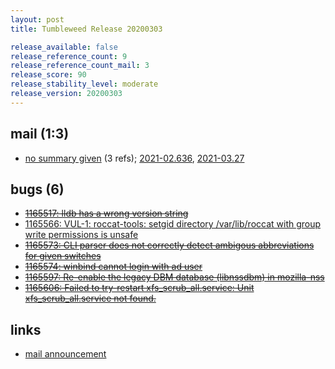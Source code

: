 ```yaml
---
layout: post
title: Tumbleweed Release 20200303

release_available: false
release_reference_count: 9
release_reference_count_mail: 3
release_score: 90
release_stability_level: moderate
release_version: 20200303
---
```


## mail (1:3)

- [no summary given](https://lists.opensuse.org/archives/list/factory@lists.opensuse.org/thread/EII3NU4WJR2EELDTZGIRCGYAWHGJQTNW) (3 refs); [2021-02.636](https://lists.opensuse.org/archives/list/factory@lists.opensuse.org/thread/EII3NU4WJR2EELDTZGIRCGYAWHGJQTNW), [2021-03.27](https://lists.opensuse.org/archives/list/factory@lists.opensuse.org/thread/EII3NU4WJR2EELDTZGIRCGYAWHGJQTNW)

## bugs (6)

<!--more-->

- ~~[1165517: lldb has a wrong version string](https://bugzilla.opensuse.org/show_bug.cgi?id=1165517)~~
- [1165566: VUL-1: roccat-tools: setgid directory /var/lib/roccat with group write permissions is unsafe](https://bugzilla.opensuse.org/show_bug.cgi?id=1165566)
- ~~[1165573: CLI parser does not correctly detect ambigous abbreviations for given switches](https://bugzilla.opensuse.org/show_bug.cgi?id=1165573)~~
- ~~[1165574: winbind cannot login with ad user](https://bugzilla.opensuse.org/show_bug.cgi?id=1165574)~~
- ~~[1165597: Re-enable the legacy DBM database (libnssdbm) in mozilla-nss](https://bugzilla.opensuse.org/show_bug.cgi?id=1165597)~~
- ~~[1165606: Failed to try-restart xfs_scrub_all.service: Unit xfs_scrub_all.service not found.](https://bugzilla.opensuse.org/show_bug.cgi?id=1165606)~~



## links

- [mail announcement](https://lists.opensuse.org/archives/list/factory@lists.opensuse.org/thread/EII3NU4WJR2EELDTZGIRCGYAWHGJQTNW)
